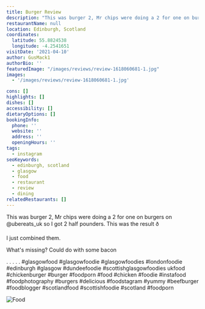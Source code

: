 ```yaml
---
title: Burger Review
description: "This was burger 2, Mr chips were doing a 2 for one on burgers on @ubereats_uk so I got 2 half pounders. This was the result ð\x9F\x98\x81  I just combined them.   What's missing? Could do w"
restaurantName: null
location: Edinburgh, Scotland
coordinates:
  latitude: 55.8824538
  longitude: -4.2541651
visitDate: '2021-04-10'
author: GusMack1
authorBio: ''
featuredImage: "/images/reviews/review-1618060681-1.jpg"
images:
  - '/images/reviews/review-1618060681-1.jpg'

cons: []
highlights: []
dishes: []
accessibility: []
dietaryOptions: []
bookingInfo:
  phone: ''
  website: ''
  address: ''
  openingHours: ''
tags:
  - instagram
seoKeywords:
  - edinburgh, scotland
  - glasgow
  - food
  - restaurant
  - review
  - dining
relatedRestaurants: []
---
```


This was burger 2, Mr chips were doing a 2 for one on burgers on @ubereats_uk so I got 2 half pounders. This was the result ð

I just combined them. 

What's missing? Could do with some bacon 

.
.
.
.
.
#glasgowfood #glasgowfoodie #glasgowfoodies #londonfoodie #edinburgh #glasgow #dundeefoodie #scottishglasgowfoodies ukfood
#chickenburger #burger #foodporn #food #chicken #foodie #instafood #foodphotography #burgers #delicious #foodstagram #yummy #beefburger #foodblogger #scotlandfood #scottishfoodie #scotland #foodporn

![Food](/images/reviews/review-1618060681-1.jpg)
